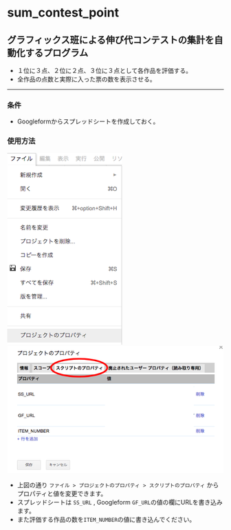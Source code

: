 # sum_contest_point

## グラフィックス班による伸び代コンテストの集計を自動化するプログラム
- １位に３点、２位に２点、３位に３点として各作品を評価する。
- 全作品の点数と実際に入った票の数を表示させる。
___
### 条件
- Googleformからスプレッドシートを作成しておく。


### 使用方法    
![aa](img/pic1.png)  
![aa](img/pic2.png)  

- 上図の通り `ファイル > プロジェクトのプロパティ > スクリプトのプロパティ` からプロパティと値を変更できます。
- スプレッドシートは `SS_URL` , Googleform `GF_URL`の値の欄にURLを書き込みます。
- また評価する作品の数を`ITEM_NUMBER`の値に書き込んでください。

